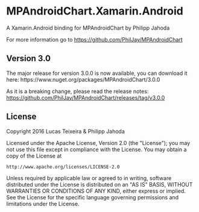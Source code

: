 # MPAndroidChart.Xamarin.Android
A Xamarin.Android binding for MPAndroidChart by Philipp Jahoda

For more information go to https://github.com/PhilJay/MPAndroidChart

<h2>Version 3.0</h2>
The major release for version 3.0.0 is now available, you can download it here: https://www.nuget.org/packages/MPAndroidChart/3.0.0

As it is a breaking change, please read the release notes: https://github.com/PhilJay/MPAndroidChart/releases/tag/v3.0.0

<h2>License</h2>
Copyright 2016 Lucas Teixeira & Philipp Jahoda

Licensed under the Apache License, Version 2.0 (the "License");
you may not use this file except in compliance with the License.
You may obtain a copy of the License at

    http://www.apache.org/licenses/LICENSE-2.0

Unless required by applicable law or agreed to in writing, software
distributed under the License is distributed on an "AS IS" BASIS,
WITHOUT WARRANTIES OR CONDITIONS OF ANY KIND, either express or implied.
See the License for the specific language governing permissions and
limitations under the License.

